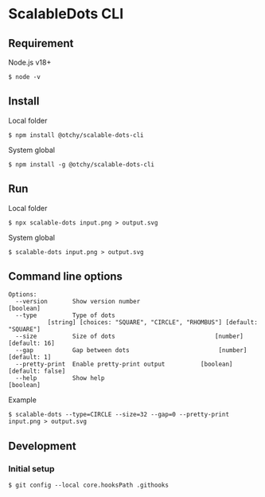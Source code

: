 # ScalableDots CLI

## Requirement

Node.js v18+

```
$ node -v
```

## Install

Local folder

```
$ npm install @otchy/scalable-dots-cli
```

System global

```
$ npm install -g @otchy/scalable-dots-cli
```

## Run

Local folder

```
$ npx scalable-dots input.png > output.svg
```

System global

```
$ scalable-dots input.png > output.svg
```

## Command line options

```
Options:
  --version       Show version number                                  [boolean]
  --type          Type of dots
           [string] [choices: "SQUARE", "CIRCLE", "RHOMBUS"] [default: "SQUARE"]
  --size          Size of dots                            [number] [default: 16]
  --gap           Gap between dots                         [number] [default: 1]
  --pretty-print  Enable pretty-print output          [boolean] [default: false]
  --help          Show help                                            [boolean]
```

Example

```
$ scalable-dots --type=CIRCLE --size=32 --gap=0 --pretty-print input.png > output.svg
```

## Development

### Initial setup

```
$ git config --local core.hooksPath .githooks
```
